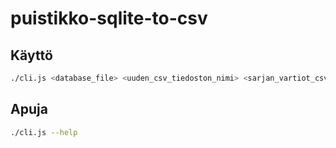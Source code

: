 # puistikko-sqlite-to-csv

## Käyttö

```sh
./cli.js <database_file> <uuden_csv_tiedoston_nimi> <sarjan_vartiot_csv> <sarjan_koodi> <radat>
```

## Apuja
```sh
./cli.js --help
```
